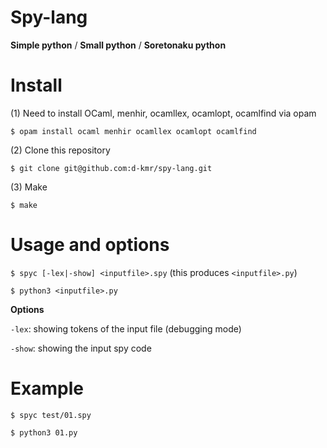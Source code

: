 # Spy-lang
**Simple python** / **Small python** / **Soretonaku python**

# Install
(1) Need to install OCaml, menhir, ocamllex, ocamlopt, ocamlfind via opam

`$ opam install ocaml menhir ocamllex ocamlopt ocamlfind`

(2) Clone this repository

`$ git clone git@github.com:d-kmr/spy-lang.git`

(3) Make

`$ make`

# Usage and options

`$ spyc [-lex|-show] <inputfile>.spy` (this produces `<inputfile>.py`)

`$ python3 <inputfile>.py`

**Options**

`-lex`: showing tokens of the input file (debugging mode)

`-show`: showing the input spy code

# Example

`$ spyc test/01.spy`

`$ python3 01.py`
